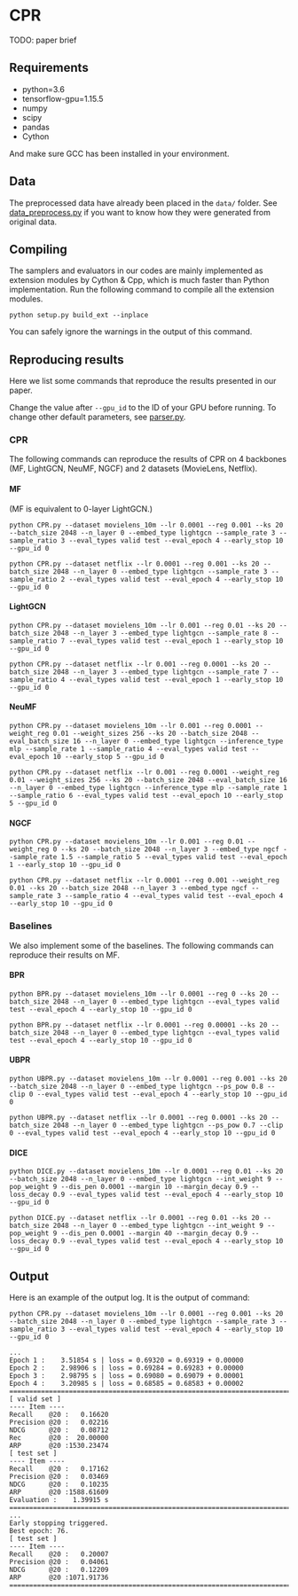 # CPR

TODO: paper brief

## Requirements

- python=3.6
- tensorflow-gpu=1.15.5
- numpy
- scipy
- pandas
- Cython

And make sure GCC has been installed in your environment.

## Data

The preprocessed data have already been placed in the `data/` folder. See [data_preprocess.py](data_preprocess.py) if you want to know how they were generated from original data.

## Compiling

The samplers and evaluators in our codes are mainly implemented as extension modules by Cython & Cpp, which is much faster than Python implementation. Run the following command to compile all the extension modules.

```shell
python setup.py build_ext --inplace
```

You can safely ignore the warnings in the output of this command.

## Reproducing results

Here we list some commands that reproduce the results presented in our paper.

Change the value after `--gpu_id` to the ID of your GPU before running. To change other default parameters, see [parser.py](recq/tools/parser.py).

### CPR

The following commands can reproduce the results of CPR on 4 backbones (MF, LightGCN, NeuMF, NGCF) and 2 datasets (MovieLens, Netflix).

#### MF

(MF is equivalent to 0-layer LightGCN.)

```shell
python CPR.py --dataset movielens_10m --lr 0.0001 --reg 0.001 --ks 20 --batch_size 2048 --n_layer 0 --embed_type lightgcn --sample_rate 3 --sample_ratio 3 --eval_types valid test --eval_epoch 4 --early_stop 10 --gpu_id 0
```

```shell
python CPR.py --dataset netflix --lr 0.0001 --reg 0.001 --ks 20 --batch_size 2048 --n_layer 0 --embed_type lightgcn --sample_rate 3 --sample_ratio 2 --eval_types valid test --eval_epoch 4 --early_stop 10 --gpu_id 0
```

#### LightGCN

```shell
python CPR.py --dataset movielens_10m --lr 0.001 --reg 0.01 --ks 20 --batch_size 2048 --n_layer 3 --embed_type lightgcn --sample_rate 8 --sample_ratio 7 --eval_types valid test --eval_epoch 1 --early_stop 10 --gpu_id 0
```

```shell
python CPR.py --dataset netflix --lr 0.001 --reg 0.0001 --ks 20 --batch_size 2048 --n_layer 3 --embed_type lightgcn --sample_rate 7 --sample_ratio 4 --eval_types valid test --eval_epoch 1 --early_stop 10 --gpu_id 0
```

#### NeuMF

```shell
python CPR.py --dataset movielens_10m --lr 0.001 --reg 0.0001 --weight_reg 0.01 --weight_sizes 256 --ks 20 --batch_size 2048 --eval_batch_size 16 --n_layer 0 --embed_type lightgcn --inference_type mlp --sample_rate 1 --sample_ratio 4 --eval_types valid test --eval_epoch 10 --early_stop 5 --gpu_id 0
```

```shell
python CPR.py --dataset netflix --lr 0.001 --reg 0.0001 --weight_reg 0.01 --weight_sizes 256 --ks 20 --batch_size 2048 --eval_batch_size 16 --n_layer 0 --embed_type lightgcn --inference_type mlp --sample_rate 1 --sample_ratio 6 --eval_types valid test --eval_epoch 10 --early_stop 5 --gpu_id 0
```

#### NGCF

```shell
python CPR.py --dataset movielens_10m --lr 0.001 --reg 0.01 --weight_reg 0 --ks 20 --batch_size 2048 --n_layer 3 --embed_type ngcf --sample_rate 1.5 --sample_ratio 5 --eval_types valid test --eval_epoch 1 --early_stop 10 --gpu_id 0
```

```shell
python CPR.py --dataset netflix --lr 0.0001 --reg 0.001 --weight_reg 0.01 --ks 20 --batch_size 2048 --n_layer 3 --embed_type ngcf --sample_rate 3 --sample_ratio 4 --eval_types valid test --eval_epoch 4 --early_stop 10 --gpu_id 0
```

### Baselines

We also implement some of the baselines. The following commands can reproduce their results on MF.

#### BPR

```shell
python BPR.py --dataset movielens_10m --lr 0.0001 --reg 0 --ks 20 --batch_size 2048 --n_layer 0 --embed_type lightgcn --eval_types valid test --eval_epoch 4 --early_stop 10 --gpu_id 0
```

```shell
python BPR.py --dataset netflix --lr 0.0001 --reg 0.00001 --ks 20 --batch_size 2048 --n_layer 0 --embed_type lightgcn --eval_types valid test --eval_epoch 4 --early_stop 10 --gpu_id 0
```

#### UBPR

```shell
python UBPR.py --dataset movielens_10m --lr 0.0001 --reg 0.001 --ks 20 --batch_size 2048 --n_layer 0 --embed_type lightgcn --ps_pow 0.8 --clip 0 --eval_types valid test --eval_epoch 4 --early_stop 10 --gpu_id 0
```

```shell
python UBPR.py --dataset netflix --lr 0.0001 --reg 0.0001 --ks 20 --batch_size 2048 --n_layer 0 --embed_type lightgcn --ps_pow 0.7 --clip 0 --eval_types valid test --eval_epoch 4 --early_stop 10 --gpu_id 0
```

#### DICE

```shell
python DICE.py --dataset movielens_10m --lr 0.0001 --reg 0.01 --ks 20 --batch_size 2048 --n_layer 0 --embed_type lightgcn --int_weight 9 --pop_weight 9 --dis_pen 0.0001 --margin 10 --margin_decay 0.9 --loss_decay 0.9 --eval_types valid test --eval_epoch 4 --early_stop 10 --gpu_id 0
```

```shell
python DICE.py --dataset netflix --lr 0.0001 --reg 0.01 --ks 20 --batch_size 2048 --n_layer 0 --embed_type lightgcn --int_weight 9 --pop_weight 9 --dis_pen 0.0001 --margin 40 --margin_decay 0.9 --loss_decay 0.9 --eval_types valid test --eval_epoch 4 --early_stop 10 --gpu_id 0
```

## Output

Here is an example of the output log. It is the output of command:

```shell
python CPR.py --dataset movielens_10m --lr 0.0001 --reg 0.001 --ks 20 --batch_size 2048 --n_layer 0 --embed_type lightgcn --sample_rate 3 --sample_ratio 3 --eval_types valid test --eval_epoch 4 --early_stop 10 --gpu_id 0
```

```
...
Epoch 1 :    3.51854 s | loss = 0.69320 = 0.69319 + 0.00000
Epoch 2 :    2.98906 s | loss = 0.69284 = 0.69283 + 0.00000
Epoch 3 :    2.98795 s | loss = 0.69080 = 0.69079 + 0.00001
Epoch 4 :    3.20985 s | loss = 0.68585 = 0.68583 + 0.00002
============================================================================================================================================
[ valid set ]
---- Item ----
Recall    @20 :   0.16620
Precision @20 :   0.02216
NDCG      @20 :   0.08712
Rec       @20 :  20.00000
ARP       @20 :1530.23474
[ test set ]
---- Item ----
Recall    @20 :   0.17162
Precision @20 :   0.03469
NDCG      @20 :   0.10235
ARP       @20 :1588.61609
Evaluation :    1.39915 s
============================================================================================================================================
...
Early stopping triggered.
Best epoch: 76.
[ test set ]
---- Item ----
Recall    @20 :   0.20007
Precision @20 :   0.04061
NDCG      @20 :   0.12209
ARP       @20 :1071.91736
============================================================================================================================================
```